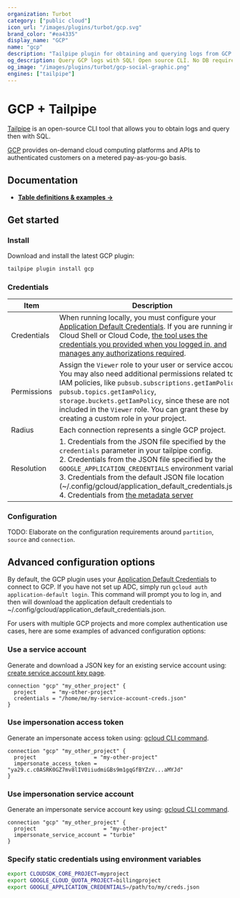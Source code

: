 ```yaml
---
organization: Turbot
category: ["public cloud"]
icon_url: "/images/plugins/turbot/gcp.svg"
brand_color: "#ea4335"
display_name: "GCP"
name: "gcp"
description: "Tailpipe plugin for obtaining and querying logs from GCP."
og_description: Query GCP logs with SQL! Open source CLI. No DB required.
og_image: "/images/plugins/turbot/gcp-social-graphic.png"
engines: ["tailpipe"]
---
```


# GCP + Tailpipe

[Tailpipe](https://tailpipe.io) is an open-source CLI tool that allows you to obtain logs and query then with SQL.

[GCP](https://cloud.google.com) provides on-demand cloud computing platforms and APIs to authenticated customers on a metered pay-as-you-go basis.

<!-- TODO: Insert Example -->

## Documentation

- **[Table definitions & examples →](/plugins/turbot/gcp/tables)**

## Get started

### Install

Download and install the latest GCP plugin:

```bash
tailpipe plugin install gcp
```

### Credentials

| Item        | Description                                                                                                                                                                                                                                                                                                                                                                                                                                                                   |
| ----------- |-------------------------------------------------------------------------------------------------------------------------------------------------------------------------------------------------------------------------------------------------------------------------------------------------------------------------------------------------------------------------------------------------------------------------------------------------------------------------------|
| Credentials | When running locally, you must configure your [Application Default Credentials](https://cloud.google.com/sdk/gcloud/reference/auth/application-default). If you are running in Cloud Shell or Cloud Code, [the tool uses the credentials you provided when you logged in, and manages any authorizations required](https://cloud.google.com/docs/authentication/provide-credentials-adc#cloud-based-dev).                                                                     |
| Permissions | Assign the `Viewer` role to your user or service account. You may also need additional permissions related to IAM policies, like `pubsub.subscriptions.getIamPolicy`, `pubsub.topics.getIamPolicy`, `storage.buckets.getIamPolicy`, since these are not included in the `Viewer` role. You can grant these by creating a custom role in your project.                                                                                                                         |
| Radius      | Each connection represents a single GCP project.                                                                                                                                                                                                                                                                                                                                                                                                                              |
| Resolution  | 1. Credentials from the JSON file specified by the `credentials` parameter in your tailpipe config.<br />2. Credentials from the JSON file specified by the `GOOGLE_APPLICATION_CREDENTIALS` environment variable.<br />3. Credentials from the default JSON file location (~/.config/gcloud/application_default_credentials.json). <br />4. Credentials from [the metadata server](https://cloud.google.com/docs/authentication/application-default-credentials#attached-sa) |

### Configuration

TODO: Elaborate on the configuration requirements around `partition`, `source` and `connection`.

## Advanced configuration options

By default, the GCP plugin uses your [Application Default Credentials](https://cloud.google.com/sdk/gcloud/reference/auth/application-default) to connect to GCP. If you have not set up ADC, simply run `gcloud auth application-default login`. This command will prompt you to log in, and then will download the application default credentials to ~/.config/gcloud/application_default_credentials.json.

For users with multiple GCP projects and more complex authentication use cases, here are some examples of advanced configuration options:

### Use a service account

Generate and download a JSON key for an existing service account using: [create service account key page](https://console.cloud.google.com/apis/credentials/serviceaccountkey).

```hcl
connection "gcp" "my_other_project" {
  project     = "my-other-project"
  credentials = "/home/me/my-service-account-creds.json"
}
```

### Use impersonation access token

Generate an impersonate access token using: [gcloud CLI command](https://cloud.google.com/iam/docs/create-short-lived-credentials-direct#gcloud_2).

```hcl
connection "gcp" "my_other_project" {
  project                  = "my-other-project"
  impersonate_access_token = "ya29.c.c0ASRK0GZ7mv8lIV0iiudmiGBs9m1gqGfBYZzV...aMYJd"
}
```

### Use impersonation service account

Generate an impersonate service account key using: [gcloud CLI command](https://cloud.google.com/iam/docs/impersonating-service-accounts#gcloud_1).

```hcl
connection "gcp" "my_other_project" {
  project                     = "my-other-project"
  impersonate_service_account = "turbie"
}
```

### Specify static credentials using environment variables

```sh
export CLOUDSDK_CORE_PROJECT=myproject
export GOOGLE_CLOUD_QUOTA_PROJECT=billingproject
export GOOGLE_APPLICATION_CREDENTIALS=/path/to/my/creds.json
```